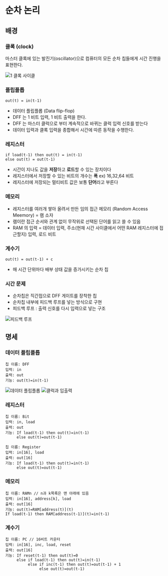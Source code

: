 # 순차 논리

## 배경

### 클록 (clock)
마스터 클록에 있는 발진기(oscillator)으로 컴퓨터의 모든 순차 칩들에게 시간 진행을 표현한다. 

![1 클록 사이클](http://www.plantation-productions.com/Webster/www.artofasm.com/Windows/HTML/images/SystemOrganization10.gif)

### 플립플롭 
~~~
out(t) = in(t-1)
~~~
- 데이터 플립플롭 (Data flip-flop)
- DFF 는 1 비트 입력, 1 비트 출력을 한다.
- DFF 는 마스터 클럭으로 부터 계속적으로 바뀌는 클럭 입력 신호를 받는다
- 데이터 입력과 클록 입력을 종합해서 시간에 따른 동작을 수행한다.

### 레지스터
~~~
if load(t-1) then out(t) = in(t-1)
else out(t) = out(t-1)
~~~
- 시간이 지나도 값을 **저장**하고 **로드**할 수 있는 장치이다
- 레지스터에서 저장할 수 있는 비트의 개수는 **폭** ex) 16,32,64 비트
- 레지스터에 저장되는 멀티비트 값은 보통 **단어**라고 부른다

### 메모리
- 레지스터를 여러개 쌓아 올려서 만든 임의 접근 메모리 (Random Access Meemory) = 램 소자
- 램이란 접근 순서와 관계 없이 무작위로 선택된 단어를 읽고 쓸 수 있음
- RAM 의 입력 = 데이터 입력, 주소(현재 시간 사이클에서 어떤 RAM 레지스터에 접근할지) 입력, 로드 비트 


### 계수기
~~~
out(t) = out(t-1) + c
~~~
- 매 시간 단위마다 배부 상태 값을 증가시키는 순차 칩

### 시간 문제
- 순차칩은 직간접으로 DFF 게이트를 장착한 칩
- 순차칩 내부에 피드백 루프를 넣는 방식으로 구현
- 피드백 루프 : 출력 신호를 다시 입력으로 넣는 구조

![피드백 루프](https://uxd.so/h/wp-content/uploads/2013/02/floops_loops.png)


## 명세

### 데이터 플립플롭
~~~
칩 이름: DFF
입력: in
출력: out
기능: out(t)=in(t-1)
~~~
![데이터 플립플롭](http://www.ktword.co.kr/img_data/4712_1.JPG)
![클럭과 입출력](http://www.ktword.co.kr/img_data/4712_4.JPG)

### 레지스터 
~~~
칩 이름: Bit
입력: in, load
출력: out
기능: If load(t-1) then out(t)=in(t-1)
     else out(t)=out(t-1)
~~~
~~~
칩 이름: Register
입력: in[16], load
출력: out[16]
기능: If load(t-1) then out(t)=in(t-1)
     else out(t)=out(t-1)
~~~

### 메모리
~~~
칩 이름: RAMn // n과 k목록은 맨 아래에 있음
입력: in[16], address[k], load
출력: out[16]
기능: out(t)=RAM[address(t)](t)
If load(t-1) then RAM[address(t-1)](t)=in(t-1)
~~~

### 계수기 
~~~
칩 이름: PC // 16비트 카운터
입력: in[16], inc, load, reset
출력: out[16]
기능: If reset(t-1) then out(t)=0
     else if load(t-1) then out(t)=in(t-1)
          else if inc(t-1) then out(t)=out(t-1) + 1
               else out(t)=out(t-1)
~~~
